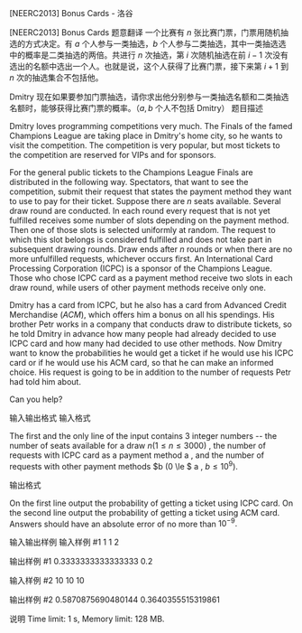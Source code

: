 



[NEERC2013] Bonus Cards - 洛谷














[NEERC2013] Bonus Cards
题意翻译
一个比赛有 $n$ 张比赛门票，门票用随机抽选的方式决定。有 $a$ 个人参与一类抽选，$b$ 个人参与二类抽选，其中一类抽选选中的概率是二类抽选的两倍。共进行 $n$ 次抽选，第 $i$ 次随机抽选在前 $i-1$ 次没有选出的名额中选出一个人。也就是说，这个人获得了比赛门票，接下来第 $i+1$ 到 $n$ 次的抽选集合不包括他。

Dmitry 现在如果要参加门票抽选，请你求出他分别参与一类抽选名额和二类抽选名额时，能够获得比赛门票的概率。（$a,b$ 个人不包括 Dmitry）
题目描述


Dmitry loves programming competitions very much. The Finals of the famed Champions League are taking place in Dmitry's home city, so he wants to visit the competition. The competition is very popular, but most tickets to the competition are reserved for VIPs and for sponsors.

For the general public tickets to the Champions League Finals are distributed in the following way. Spectators, that want to see the competition, submit their request that states the payment method they want to use to pay for their ticket. Suppose there are $n$ seats available. Several draw round are conducted. In each round every request that is not yet fulfilled receives some number of slots depending on the payment method. Then one of those slots is selected uniformly at random. The request to which this slot belongs is considered fulfilled and does not take part in subsequent drawing rounds. Draw ends after $n$ rounds or when there are no more unfulfilled requests, whichever occurs first. An International Card Processing Corporation (ICPC) is a sponsor of the Champions League. Those who chose ICPC card as a payment method receive two slots in each draw round, while users of other payment methods receive only one.

Dmitry has a card from ICPC, but he also has a card from Advanced Credit Merchandise $(ACM),$ which offers him a bonus on all his spendings. His brother Petr works in a company that conducts draw to distribute tickets, so he told Dmitry in advance how many people had already decided to use ICPC card and how many had decided to use other methods. Now Dmitry want to know the probabilities he would get a ticket if he would use his ICPC card or if he would use his ACM card, so that he can make an informed choice. His request is going to be in addition to the number of requests Petr had told him about.

Can you help?


输入输出格式
输入格式



The first and the only line of the input contains $3$ integer numbers -- the number of seats available for a draw $n (1 \le n \le 3000)$ , the number of requests with ICPC card as a payment method a , and the number of requests with other payment methods $b (0 \le $ a , $b \le 10^{9}).$


输出格式



On the first line output the probability of getting a ticket using ICPC card. On the second line output the probability of getting a ticket using ACM card. Answers should have an absolute error of no more than $10^{-9}.$


输入输出样例
输入样例 #1
1 1 2

输出样例 #1
0.3333333333333333
0.2

输入样例 #2
10 10 10

输出样例 #2
0.5870875690480144
0.3640355515319861

说明
Time limit: 1 s, Memory limit: 128 MB. 








